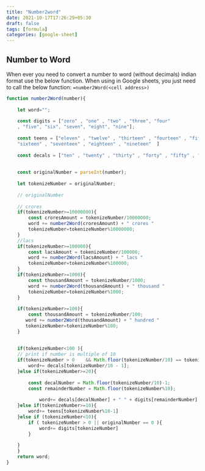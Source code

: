```yaml
---
title: "Number2word"
date: 2021-10-17T17:26:29+05:30
draft: false
tags: [formula]
categories: [google-sheet]
---
```

## Number to Word

When ever you need to convert a number to word (without decimals) indian format use the below function.
When using in Google sheets, you just need to call the below function:
``` =number2Word(<cell address>) ```


```javascript
function number2Word(number){
    
    let word="";
    
    const digits = ["zero" , "one" , "two" , "three", "four"
    , "five", "six", "seven", "eight", "nine"];
    
    const teens = ["eleven" , "twelve" , "thirteen" , "fourteen" , "fifteen" , 
    "sixteen" , "seventeen" , "eighteen" , "nineteen"  ]
    
    const decals = ["ten" , "twenty" , "thirty" , "forty" , "fifty" , "sixty" , "seventy" , "eighty" , "ninety"];
    
    
    const originalNumber = parseInt(number);
    
    let tokenizeNumber = originalNumber;
    
    // originalNumber
    
    // crores
    if(tokenizeNumber>=10000000){
        const croresAmount = tokenizeNumber/10000000;
        word += number2Word(croresAmount) + " crores "
        tokenizeNumber=tokenizeNumber%10000000;
    }
    //lacs
    if(tokenizeNumber>=100000){
        const lacsAmount = tokenizeNumber/100000;
        word += number2Word(lacsAmount) + " lacs "
        tokenizeNumber=tokenizeNumber%100000;
    }
    if(tokenizeNumber>=1000){
        const thousandAmount = tokenizeNumber/1000;
        word += number2Word(thousandAmount) + " thousand "
        tokenizeNumber=tokenizeNumber%1000;
    }
    
    if(tokenizeNumber>=100){
        const thousandAmount = tokenizeNumber/100;
       word += number2Word(thousandAmount) + " hundred "
       tokenizeNumber=tokenizeNumber%100;
    }
    
    
    if(tokenizeNumber<100 ){
    // print if number is multiple of 10
    if(tokenizeNumber > 0    && Math.floor(tokenizeNumber/10) == tokenizeNumber/10 ){
        word+= decals[tokenizeNumber/10 - 1];
    }else if(tokenizeNumber>=20){
        
        const decalNumber = Math.floor(tokenizeNumber/10)-1;
        const remainderNumber = Math.floor(tokenizeNumber%10);
        
            word+= decals[decalNumber] + " " + digits[remainderNumber] 
    }else if(tokenizeNumber>=10){
        word+= teens[tokenizeNumber%10-1]
    }else if (tokenizeNumber<10){
        if ( tokenizeNumber > 0 || originalNumber == 0 ){
            word+= digits[tokenizeNumber] 
        }
             
    }
    }
    return word;
}    

```
